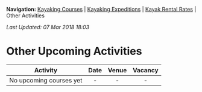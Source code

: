 **Navigation:** [Kayaking Courses](index) &#124; [Kayaking Expeditions](expedition) &#124; [Kayak Rental Rates](rental) &#124; Other Activities

_Last Updated: 07 Mar 2018 18:03_
# Other Upcoming Activities

Activity | Date | Venue | Vacancy
:---:|:---:|:---:|:---:
No upcoming courses yet|-|-|-


